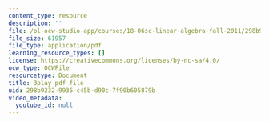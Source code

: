 ```yaml
---
content_type: resource
description: ''
file: /ol-ocw-studio-app/courses/18-06sc-linear-algebra-fall-2011/298b92329936c45bd90c7f90b605879b_HgC1l_6ySkc.pdf
file_size: 61957
file_type: application/pdf
learning_resource_types: []
license: https://creativecommons.org/licenses/by-nc-sa/4.0/
ocw_type: OCWFile
resourcetype: Document
title: 3play pdf file
uid: 298b9232-9936-c45b-d90c-7f90b605879b
video_metadata:
  youtube_id: null
---
```

